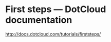 <!--
id: 4631820738
link: http://kevinisom.info/post/4631820738/first-steps-dotcloud-documentation
slug: first-steps-dotcloud-documentation
date: Sat Apr 16 2011 04:36:51 GMT+1200 (NZST)
raw: {"blog_name":"kevinisom","id":4631820738,"post_url":"http://kevinisom.info/post/4631820738/first-steps-dotcloud-documentation","slug":"first-steps-dotcloud-documentation","type":"link","date":"2011-04-15 16:36:51 GMT","timestamp":1302885411,"state":"published","format":"html","reblog_key":"ihUY1SVo","tags":[],"short_url":"http://tmblr.co/Zw68Yy4K4-d2","highlighted":[],"feed_item":"http://docs.dotcloud.com/tutorials/firststeps/","from_feed_id":"650234","note_count":0,"title":"First steps — DotCloud documentation","url":"http://docs.dotcloud.com/tutorials/firststeps/","description":""}
publish: 2011-04-016
tags: 
title: First steps — DotCloud documentation
-->


First steps — DotCloud documentation
====================================

<http://docs.dotcloud.com/tutorials/firststeps/>

